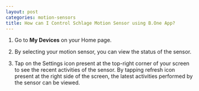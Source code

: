 ```yaml
---
layout: post
categories: motion-sensors
title: How can I Control Schlage Motion Sensor using B.One App?
---
```


1. Go to **My Devices** on your Home page.

2. By selecting your motion sensor, you can view the status of the sensor.

3. Tap on the Settings icon present at the top-right corner of your screen to see the recent activities of the sensor. By tapping refresh icon present at the right side of the screen, the latest activities performed by the sensor can be viewed.
